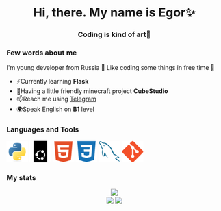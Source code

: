 <div id="header" align="center">
  <h1>Hi, there. My name is Egor✨</h1>
  <h3>Coding is kind of art🎥</h3>
  <a href="https://t.me/fadegor05">
  <!--<img src="https://img.shields.io/badge/-telegram-red?color=white&logo=telegram&logoColor=black" alt="Telegram Badge"/>-->
  </a>
</div>
<div id="about_me">
  <h3>Few words about me</h3>
  I'm young developer from Russia 🔭 Like coding some things in free time 📅
  <ul>
  <li>⚡Currently learning <b>Flask</b></li>
  <li>🌱Having a little friendly minecraft project <b>CubeStudio</b></li>
  <li>📫Reach me using <a href="https://t.me/fadegor05">Telegram</a></li>
  <li>🌍Speak English on <b>B1</b> level</li>
</ul>
</div>
<div id="languages_and_tools">
  <h3>Languages and Tools</h3>
  <img src="https://raw.githubusercontent.com/devicons/devicon/1119b9f84c0290e0f0b38982099a2bd027a48bf1/icons/python/python-original.svg" alt="Python" width=50 height=50>
  <img src="https://raw.githubusercontent.com/devicons/devicon/1119b9f84c0290e0f0b38982099a2bd027a48bf1/icons/ubuntu/ubuntu-plain.svg" alt="Ubuntu" width=50 height=50>
  <img src="https://raw.githubusercontent.com/devicons/devicon/1119b9f84c0290e0f0b38982099a2bd027a48bf1/icons/html5/html5-plain.svg" alt="HTML" width=50 height=50>
  <img src="https://raw.githubusercontent.com/devicons/devicon/1119b9f84c0290e0f0b38982099a2bd027a48bf1/icons/css3/css3-plain.svg" alt="CSS" width=50 height=50>
  <img src="https://raw.githubusercontent.com/devicons/devicon/1119b9f84c0290e0f0b38982099a2bd027a48bf1/icons/mysql/mysql-plain.svg" alt="MySQL" width=50 height=50>
  <img src="https://raw.githubusercontent.com/devicons/devicon/1119b9f84c0290e0f0b38982099a2bd027a48bf1/icons/git/git-plain.svg" alt="Git" width=50 height=50>
</div>
<div id="languages_and_tools">
  <h3>My stats</h3>
  <div align="center">
  <img src="http://github-profile-summary-cards.vercel.app/api/cards/profile-details?username=fadegor05&theme=github_dark">
  </div>
  <div align="center">
  <img src="http://github-profile-summary-cards.vercel.app/api/cards/most-commit-language?username=fadegor05&theme=github_dark">
  <img src="http://github-profile-summary-cards.vercel.app/api/cards/stats?username=fadegor05&theme=github_dark">
  </div>
</div>



